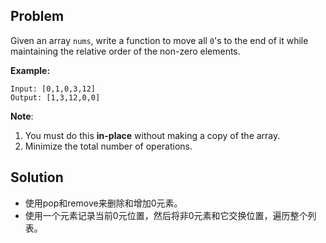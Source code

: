 ## Problem

Given an array `nums`, write a function to move all `0`'s to the end of it while maintaining the relative order of the non-zero elements.

**Example:**

```
Input: [0,1,0,3,12]
Output: [1,3,12,0,0]
```

**Note**:

1. You must do this **in-place** without making a copy of the array.
2. Minimize the total number of operations.

 

## Solution

* 使用pop和remove来删除和增加0元素。
* 使用一个元素记录当前0元位置，然后将非0元素和它交换位置，遍历整个列表。